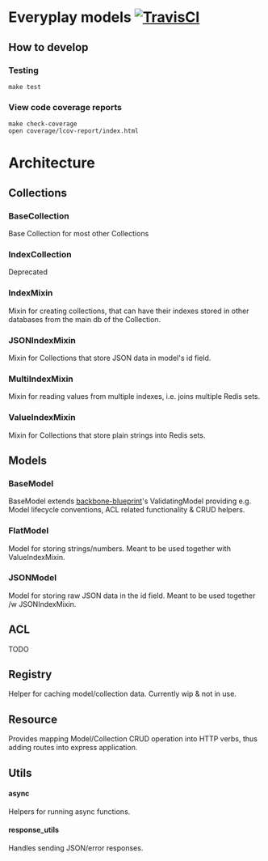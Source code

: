 # Everyplay models [![TravisCI][travis-img-url]][travis-ci-url]

[travis-img-url]: https://travis-ci.org/Everyplay/serverbone.png?branch=master
[travis-ci-url]: https://travis-ci.org/Everyplay/serverbone

## How to develop

### Testing

  ``` shell
  make test
  ```

### View code coverage reports

  ``` shell
  make check-coverage
  open coverage/lcov-report/index.html
  ```

# Architecture

## Collections

### BaseCollection

Base Collection for most other Collections

### IndexCollection

Deprecated

### IndexMixin

Mixin for creating collections, that can have their indexes stored in other databases from the main db of the Collection.

### JSONIndexMixin

Mixin for Collections that store JSON data in model's id field.

### MultiIndexMixin

Mixin for reading values from multiple indexes, i.e. joins multiple Redis sets.

### ValueIndexMixin

Mixin for Collections that store plain strings into Redis sets.

## Models

### BaseModel

BaseModel extends [backbone-blueprint](https://github.com/Everyplay/backbone-blueprint)'s ValidatingModel providing e.g. Model lifecycle conventions, ACL related functionality & CRUD helpers.

### FlatModel

Model for storing strings/numbers. Meant to be used together with ValueIndexMixin.

### JSONModel

Model for storing raw JSON data in the id field. Meant to be used together /w JSONIndexMixin.

## ACL

TODO

## Registry

Helper for caching model/collection data. Currently wip & not in use.

## Resource

Provides mapping Model/Collection CRUD operation into HTTP verbs, thus adding routes into express application.

## Utils

#### async

Helpers for running async functions.

#### response_utils

Handles sending JSON/error responses.

 
